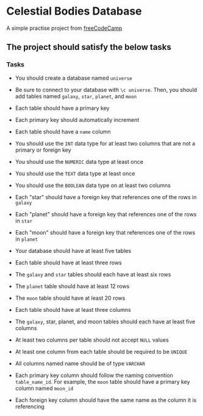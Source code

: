 # Celestial Bodies Database

A simple practise project from [freeCodeCamp](https://www.freecodecamp.org/learn)

## The project should satisfy the below tasks

### Tasks

- You should create a database named `universe`

- Be sure to connect to your database with `\c universe`. Then, you should add tables named `galaxy`, `star`, `planet`, and `moon`

- Each table should have a primary key

- Each primary key should automatically increment

- Each table should have a `name` column

- You should use the `INT` data type for at least two columns that are not a primary or foreign key

- You should use the `NUMERIC` data type at least once

- You should use the `TEXT` data type at least once

- You should use the `BOOLEAN` data type on at least two columns

- Each "star" should have a foreign key that references one of the rows in `galaxy`

- Each "planet" should have a foreign key that references one of the rows in `star`

- Each "moon" should have a foreign key that references one of the rows in `planet`

- Your database should have at least five tables

- Each table should have at least three rows

- The `galaxy` and `star` tables should each have at least six rows

- The `planet` table should have at least 12 rows

- The `moon` table should have at least 20 rows

- Each table should have at least three columns

- The `galaxy`, star, planet, and moon tables should each have at least five columns

- At least two columns per table should not accept `NULL` values

- At least one column from each table should be required to be `UNIQUE`

- All columns named name should be of type `VARCHAR`

- Each primary key column should follow the naming convention `table_name_id`. For example, the `moon` table should have a primary key column named `moon_id`

- Each foreign key column should have the same name as the column it is referencing
